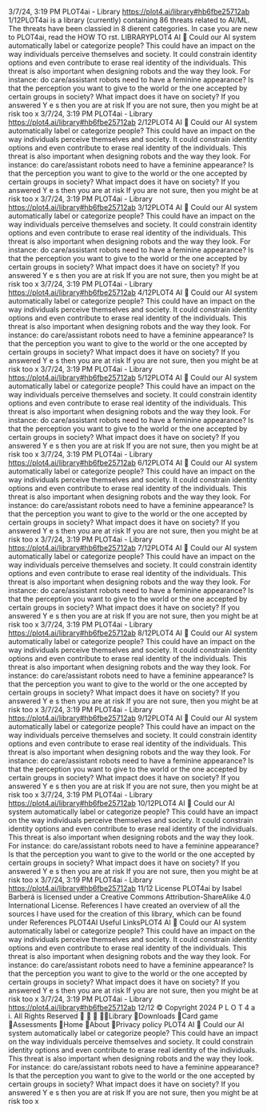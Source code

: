 3/7/24, 3:19 PM PLOT4ai - Library
https://plot4.ai/library#hb6fbe25712ab 1/12PLOT4ai is a library (currently) containing 86 threats related to
AI/ML. The threats have been classi ed in 8 di erent categories.
In case you are new to PLOT4ai, read the HOW TO  rst.
LIBRARYPLOT4
AI 
Could our AI system automatically label or categorize
people?
This could have an impact on the way individuals perceive themselves and society. It
could constrain identity options and even contribute to erase real identity of the
individuals.
This threat is also important when designing robots and the way they look. For instance:
do care/assistant robots need to have a feminine appearance? Is that the perception you
want to give to the world or the one accepted by certain groups in society? What impact
does it have on society?
If you answered Y e s then you are at risk
If you are not sure, then you might be at risk too
x
3/7/24, 3:19 PM PLOT4ai - Library
https://plot4.ai/library#hb6fbe25712ab 2/12PLOT4
AI 
Could our AI system automatically label or categorize
people?
This could have an impact on the way individuals perceive themselves and society. It
could constrain identity options and even contribute to erase real identity of the
individuals.
This threat is also important when designing robots and the way they look. For instance:
do care/assistant robots need to have a feminine appearance? Is that the perception you
want to give to the world or the one accepted by certain groups in society? What impact
does it have on society?
If you answered Y e s then you are at risk
If you are not sure, then you might be at risk too
x
3/7/24, 3:19 PM PLOT4ai - Library
https://plot4.ai/library#hb6fbe25712ab 3/12PLOT4
AI 
Could our AI system automatically label or categorize
people?
This could have an impact on the way individuals perceive themselves and society. It
could constrain identity options and even contribute to erase real identity of the
individuals.
This threat is also important when designing robots and the way they look. For instance:
do care/assistant robots need to have a feminine appearance? Is that the perception you
want to give to the world or the one accepted by certain groups in society? What impact
does it have on society?
If you answered Y e s then you are at risk
If you are not sure, then you might be at risk too
x
3/7/24, 3:19 PM PLOT4ai - Library
https://plot4.ai/library#hb6fbe25712ab 4/12PLOT4
AI 
Could our AI system automatically label or categorize
people?
This could have an impact on the way individuals perceive themselves and society. It
could constrain identity options and even contribute to erase real identity of the
individuals.
This threat is also important when designing robots and the way they look. For instance:
do care/assistant robots need to have a feminine appearance? Is that the perception you
want to give to the world or the one accepted by certain groups in society? What impact
does it have on society?
If you answered Y e s then you are at risk
If you are not sure, then you might be at risk too
x
3/7/24, 3:19 PM PLOT4ai - Library
https://plot4.ai/library#hb6fbe25712ab 5/12PLOT4
AI 
Could our AI system automatically label or categorize
people?
This could have an impact on the way individuals perceive themselves and society. It
could constrain identity options and even contribute to erase real identity of the
individuals.
This threat is also important when designing robots and the way they look. For instance:
do care/assistant robots need to have a feminine appearance? Is that the perception you
want to give to the world or the one accepted by certain groups in society? What impact
does it have on society?
If you answered Y e s then you are at risk
If you are not sure, then you might be at risk too
x
3/7/24, 3:19 PM PLOT4ai - Library
https://plot4.ai/library#hb6fbe25712ab 6/12PLOT4
AI 
Could our AI system automatically label or categorize
people?
This could have an impact on the way individuals perceive themselves and society. It
could constrain identity options and even contribute to erase real identity of the
individuals.
This threat is also important when designing robots and the way they look. For instance:
do care/assistant robots need to have a feminine appearance? Is that the perception you
want to give to the world or the one accepted by certain groups in society? What impact
does it have on society?
If you answered Y e s then you are at risk
If you are not sure, then you might be at risk too
x
3/7/24, 3:19 PM PLOT4ai - Library
https://plot4.ai/library#hb6fbe25712ab 7/12PLOT4
AI 
Could our AI system automatically label or categorize
people?
This could have an impact on the way individuals perceive themselves and society. It
could constrain identity options and even contribute to erase real identity of the
individuals.
This threat is also important when designing robots and the way they look. For instance:
do care/assistant robots need to have a feminine appearance? Is that the perception you
want to give to the world or the one accepted by certain groups in society? What impact
does it have on society?
If you answered Y e s then you are at risk
If you are not sure, then you might be at risk too
x
3/7/24, 3:19 PM PLOT4ai - Library
https://plot4.ai/library#hb6fbe25712ab 8/12PLOT4
AI 
Could our AI system automatically label or categorize
people?
This could have an impact on the way individuals perceive themselves and society. It
could constrain identity options and even contribute to erase real identity of the
individuals.
This threat is also important when designing robots and the way they look. For instance:
do care/assistant robots need to have a feminine appearance? Is that the perception you
want to give to the world or the one accepted by certain groups in society? What impact
does it have on society?
If you answered Y e s then you are at risk
If you are not sure, then you might be at risk too
x
3/7/24, 3:19 PM PLOT4ai - Library
https://plot4.ai/library#hb6fbe25712ab 9/12PLOT4
AI 
Could our AI system automatically label or categorize
people?
This could have an impact on the way individuals perceive themselves and society. It
could constrain identity options and even contribute to erase real identity of the
individuals.
This threat is also important when designing robots and the way they look. For instance:
do care/assistant robots need to have a feminine appearance? Is that the perception you
want to give to the world or the one accepted by certain groups in society? What impact
does it have on society?
If you answered Y e s then you are at risk
If you are not sure, then you might be at risk too
x
3/7/24, 3:19 PM PLOT4ai - Library
https://plot4.ai/library#hb6fbe25712ab 10/12PLOT4
AI 
Could our AI system automatically label or categorize
people?
This could have an impact on the way individuals perceive themselves and society. It
could constrain identity options and even contribute to erase real identity of the
individuals.
This threat is also important when designing robots and the way they look. For instance:
do care/assistant robots need to have a feminine appearance? Is that the perception you
want to give to the world or the one accepted by certain groups in society? What impact
does it have on society?
If you answered Y e s then you are at risk
If you are not sure, then you might be at risk too
x
3/7/24, 3:19 PM PLOT4ai - Library
https://plot4.ai/library#hb6fbe25712ab 11/12
License
PLOT4ai by Isabel Barberá is licensed under a Creative Commons
Attribution-ShareAlike 4.0 International License.
References
I have created an overview of all the sources I have used for the
creation of this library, which can be found under References
PLOT4AI
Useful LinksPLOT4
AI 
Could our AI system automatically label or categorize
people?
This could have an impact on the way individuals perceive themselves and society. It
could constrain identity options and even contribute to erase real identity of the
individuals.
This threat is also important when designing robots and the way they look. For instance:
do care/assistant robots need to have a feminine appearance? Is that the perception you
want to give to the world or the one accepted by certain groups in society? What impact
does it have on society?
If you answered Y e s then you are at risk
If you are not sure, then you might be at risk too
x
3/7/24, 3:19 PM PLOT4ai - Library
https://plot4.ai/library#hb6fbe25712ab 12/12
© Copyright 2024 P L O T 4 a i. All Rights Reserved
   Library
Downloads
Card game
Assessments
Home
About
Privacy policy PLOT4
AI 
Could our AI system automatically label or categorize
people?
This could have an impact on the way individuals perceive themselves and society. It
could constrain identity options and even contribute to erase real identity of the
individuals.
This threat is also important when designing robots and the way they look. For instance:
do care/assistant robots need to have a feminine appearance? Is that the perception you
want to give to the world or the one accepted by certain groups in society? What impact
does it have on society?
If you answered Y e s then you are at risk
If you are not sure, then you might be at risk too
x
